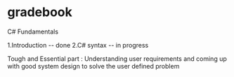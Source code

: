 # gradebook
C# Fundamentals

1.Introduction -- done
2.C# syntax -- in progress

Tough and Essential part :
	Understanding user requirements and
	coming up with good system design to solve
	the user defined problem
